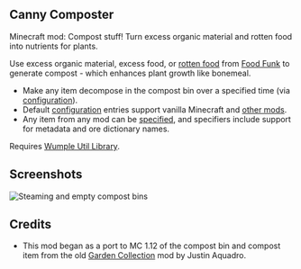 ## Canny Composter

Minecraft mod: Compost stuff!  Turn excess organic material and rotten food into nutrients for plants.

Use excess organic material, excess food, or [rotten food](https://github.com/Stormwind99/FoodFunk/wiki/Rotten-food) from [Food Funk](https://github.com/Stormwind99/FoodFunk) to generate compost - which enhances plant growth like bonemeal.

* Make any item decompose in the compost bin over a specified time (via [configuration](https://github.com/Stormwind99/CannyComposter/wiki/Configuration)).
* Default [configuration](https://github.com/Stormwind99/CannyComposter/wiki/Configuration) entries support vanilla Minecraft and [other mods](https://github.com/Stormwind99/CannyComposter/wiki/Compatibility). 
* Any item from any mod can be [specified](https://github.com/Stormwind99/CannyComposter/wiki/Configuration), and specifiers include support for metadata and ore dictionary names.

Requires [Wumple Util Library](https://github.com/Stormwind99/WumpleUtil).

## Screenshots

![Steaming and empty compost bins](https://github.com/Stormwind99/CannyComposter/raw/master/other/screenshots/screenshot-0.png)

## Credits

 * This mod began as a port to MC 1.12 of the compost bin and compost item from the old [Garden Collection](https://github.com/jaquadro/GardenCollection) mod by Justin Aquadro.
